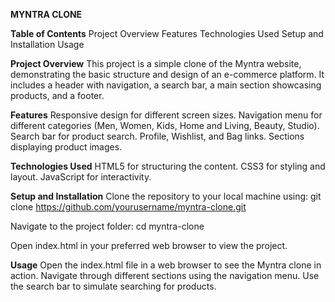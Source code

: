 **MYNTRA CLONE**


**Table of Contents**
Project Overview
Features
Technologies Used
Setup and Installation
Usage


**Project Overview**
This project is a simple clone of the Myntra website, demonstrating the basic structure and design of an e-commerce platform. It includes a header with navigation, a search bar, a main section showcasing products, and a footer.


**Features**
Responsive design for different screen sizes.
Navigation menu for different categories (Men, Women, Kids, Home and Living, Beauty, Studio).
Search bar for product search.
Profile, Wishlist, and Bag links.
Sections displaying product images.


**Technologies Used**
HTML5 for structuring the content.
CSS3 for styling and layout.
JavaScript for interactivity.


**Setup and Installation**
Clone the repository to your local machine using:
git clone https://github.com/yourusername/myntra-clone.git

Navigate to the project folder:
cd myntra-clone

Open index.html in your preferred web browser to view the project.


**Usage**
Open the index.html file in a web browser to see the Myntra clone in action.
Navigate through different sections using the navigation menu.
Use the search bar to simulate searching for products.
